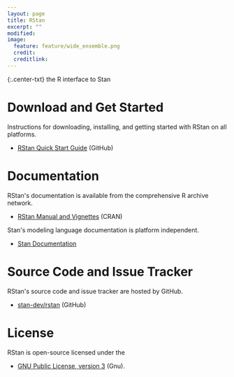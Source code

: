```yaml
---
layout: page
title: RStan
excerpt: ""
modified:
image:
  feature: feature/wide_ensemble.png
  credit:
  creditlink:
---
```


{:.center-txt}
the R interface to Stan


# Download and Get Started

Instructions for downloading, installing, and getting started with
RStan on all platforms.

* <p>
  <a href="https://github.com/stan-dev/rstan/wiki/RStan-Getting-Started">RStan Quick Start Guide</a>
  <span class="note">(GitHub)</span>
  </p>


# Documentation 

RStan's documentation is available from the comprehensive R archive
network.

* <p>
  <a href="https://cran.r-project.org/web/packages/rstan">RStan
    Manual and Vignettes</a>
  <span class="note">(CRAN)</span>
  </p>

Stan's modeling language documentation is platform independent.

* <p>
  <a href="/documentation/">Stan Documentation</a>
  </p>


# Source Code and Issue Tracker

RStan's source code and issue tracker are hosted by GitHub.

* <p>
  <a href="https://github.com/stan-dev/rstan">stan-dev/rstan</a>
  <span class="note">(GitHub)</span>
  </p>


# License

RStan is open-source licensed under the 

* <p>
  <a href="http://www.gnu.org/licenses/gpl-3.0.en.html">GNU Public License, version 3</a>
  <span class="note">(Gnu)</span>.
  </p>









